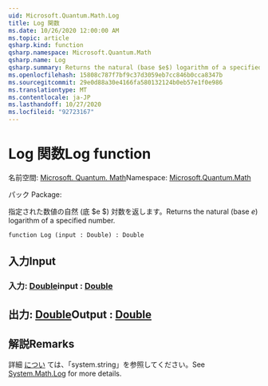 ```yaml
---
uid: Microsoft.Quantum.Math.Log
title: Log 関数
ms.date: 10/26/2020 12:00:00 AM
ms.topic: article
qsharp.kind: function
qsharp.namespace: Microsoft.Quantum.Math
qsharp.name: Log
qsharp.summary: Returns the natural (base $e$) logarithm of a specified number.
ms.openlocfilehash: 15808c787f7bf9c37d3059eb7cc846b0cca8347b
ms.sourcegitcommit: 29e0d88a30e4166fa580132124b0eb57e1f0e986
ms.translationtype: MT
ms.contentlocale: ja-JP
ms.lasthandoff: 10/27/2020
ms.locfileid: "92723167"
---
```

# <a name="log-function"></a><span data-ttu-id="62ade-102">Log 関数</span><span class="sxs-lookup"><span data-stu-id="62ade-102">Log function</span></span>

<span data-ttu-id="62ade-103">名前空間: [Microsoft. Quantum. Math](xref:Microsoft.Quantum.Math)</span><span class="sxs-lookup"><span data-stu-id="62ade-103">Namespace: [Microsoft.Quantum.Math](xref:Microsoft.Quantum.Math)</span></span>

<span data-ttu-id="62ade-104">パック [](https://nuget.org/packages/)</span><span class="sxs-lookup"><span data-stu-id="62ade-104">Package: [](https://nuget.org/packages/)</span></span>


<span data-ttu-id="62ade-105">指定された数値の自然 (底 $e $) 対数を返します。</span><span class="sxs-lookup"><span data-stu-id="62ade-105">Returns the natural (base $e$) logarithm of a specified number.</span></span>

```qsharp
function Log (input : Double) : Double
```


## <a name="input"></a><span data-ttu-id="62ade-106">入力</span><span class="sxs-lookup"><span data-stu-id="62ade-106">Input</span></span>

### <a name="input--double"></a><span data-ttu-id="62ade-107">入力: [Double](xref:microsoft.quantum.lang-ref.double)</span><span class="sxs-lookup"><span data-stu-id="62ade-107">input : [Double](xref:microsoft.quantum.lang-ref.double)</span></span>





## <a name="output--double"></a><span data-ttu-id="62ade-108">出力: [Double](xref:microsoft.quantum.lang-ref.double)</span><span class="sxs-lookup"><span data-stu-id="62ade-108">Output : [Double](xref:microsoft.quantum.lang-ref.double)</span></span>



## <a name="remarks"></a><span data-ttu-id="62ade-109">解説</span><span class="sxs-lookup"><span data-stu-id="62ade-109">Remarks</span></span>

<span data-ttu-id="62ade-110">詳細 [につい](https://docs.microsoft.com/dotnet/api/system.math.log) ては、「system.string」を参照してください。</span><span class="sxs-lookup"><span data-stu-id="62ade-110">See [System.Math.Log](https://docs.microsoft.com/dotnet/api/system.math.log) for more details.</span></span>
